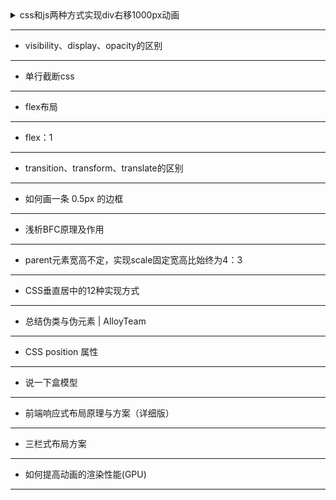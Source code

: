 <details>
  <summary>
    css和js两种方式实现div右移1000px动画
  </summary>

  todo

</details>

----


- visibility、display、opacity的区别


----


- 单行截断css


----


- flex布局


----


- flex：1


----


- transition、transform、translate的区别


----


- 如何画一条 0.5px 的边框


----

- 浅析BFC原理及作用


----

- parent元素宽高不定，实现scale固定宽高比始终为4：3


----

- CSS垂直居中的12种实现方式


----

- 总结伪类与伪元素 | AlloyTeam


----

- CSS position 属性


----

- 说一下盒模型


----

- 前端响应式布局原理与方案（详细版）


----

- 三栏式布局方案


----

- 如何提高动画的渲染性能(GPU)


----
